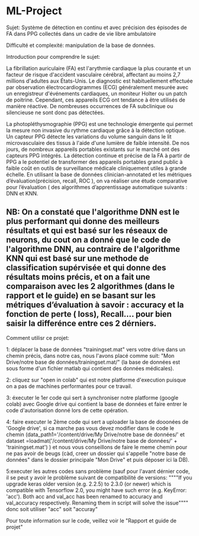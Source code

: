# ML-Project
Sujet: Système de détection en continu et avec précision des épisodes de FA dans PPG collectés dans un cadre de vie libre ambulatoire


Difficulté et complexité: manipulation de la base de données.


Introduction pour comprendre le sujet:

La fibrillation auriculaire (FA) est l'arythmie cardiaque la plus courante et un facteur de risque d'accident vasculaire cérébral, affectant au moins 2,7 millions d'adultes aux États-Unis. Le diagnostic est habituellement effectuée par observation électrocardiogrammes (ECG) généralement mesurée avec un enregistreur d'événements cardiaques, un moniteur Holter ou un patch de poitrine. Cependant, ces appareils ECG ont tendance à être utilisés de manière réactive. De nombreuses occurrences de FA subclinique ou silencieuse ne sont donc pas détectées.


La photopléthysmographie (PPG) est une technologie émergente qui permet la mesure non invasive du rythme cardiaque grâce à la détection optique. Un capteur PPG détecte les variations du volume sanguin dans le lit microvasculaire des tissus à l'aide d'une lumière de faible intensité. De nos jours, de nombreux appareils portables existants sur le marché ont des capteurs PPG intégrés. La détection continue et précise de la FA à partir de PPG a le potentiel de transformer des appareils portables grand public à faible coût en outils de surveillance médicale cliniquement utiles à grande échelle. En utilisant la base de données clinician-annotated et les métriques d’évaluation(précision, recall, ROC ), on va réaliser une étude comparative pour l’évaluation ( des algorithmes d’apprentissage automatique suivants : DNN et KNN.




## NB: On a constaté que l'algorithme DNN est le plus performant qui donne des meilleurs résultats et qui est basé sur les réseaux de neurons, du cout on a donné que le code de l'algorithme DNN, au contraire de l'algorithme KNN qui est basé sur une methode de classification supérvisée et qui donne des résultats moins précis, et on a fait une comparaison avec les 2 algorithmes (dans le rapport et le guide) en se basant sur les métriques d’évaluation à savoir : accuracy et la fonction de perte ( loss), Recall.... pour bien saisir la differénce entre ces 2 dérniers.



Comment utilisr ce projet:

1: déplacer la base de données "trainingset.mat" vers votre drive dans un chemin précis, dans notre cas, nous l'avons placé comme suit: "Mon Drive/notre base de données/trainingset.mat/" (la base de données est sous forme d'un fichier matlab qui contient des données médicales).


2: cliquez sur "open in colab" qui est notre platforme d'execution puisque on a pas de machines performantes pour ce travail.


3: éxecuter le 1er code qui sert à synchroniser notre platforme (google colab) avec Google drive qui contient la base de données et faire entrer le code d'autorisation donné lors de cette opération.


4: faire executer le 2ème code qui sert a uploader la base de dooonées de 'Google drive', si ca marche pas vous devez modifier dans le code le chemin (data_path1='/content/drive/My Drive/notre base de données/' et dataset =loadmat('/content/drive/My Drive/notre base de données/' + 'trainingset.mat') ) et nous vous conseillons de faire le meme chemin pour ne pas avoir de beugs (càd, creer un dossier qui s'appelle "notre base de données" dans le dossier principale "Mon Drive" et puis déposer ici la DB).



5:executer les autres codes sans problème (sauf pour l'avant dérnier code, il se peut y avoir le problème suivant de compatibilité de versions: """"If you upgrade keras older version (e.g. 2.2.5) to 2.3.0 (or newer) which is compatible with Tensorflow 2.0, you might have such error (e.g. KeyError: 'acc'). Both acc and val_acc has been renamed to accuracy and val_accuracy respectively. Renaming them in script will solve the issue"""" donc soit utiliser "acc" soit "accuray"


Pour toute information sur le code, veillez voir le "Rapport et guide de projet"
